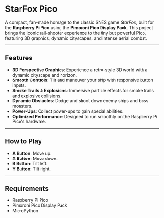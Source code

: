 # StarFox Pico

A compact, fan-made homage to the classic SNES game *StarFox*, built for the **Raspberry Pi Pico** using the **Pimoroni Pico Display Pack**. This project brings the iconic rail-shooter experience to the tiny but powerful Pico, featuring 3D graphics, dynamic cityscapes, and intense aerial combat.



---

## Features
- **3D Perspective Graphics**: Experience a retro-style 3D world with a dynamic cityscape and horizon.
- **Smooth Controls**: Tilt and maneuver your ship with responsive button inputs.
- **Smoke Trails & Explosions**: Immersive particle effects for smoke trails and explosive collisions.
- **Dynamic Obstacles**: Dodge and shoot down enemy ships and boss monsters.
- **Power-Ups**: Collect power-ups to gain special abilities.
- **Optimized Performance**: Designed to run smoothly on the Raspberry Pi Pico's hardware.

---

## How to Play
- **A Button**: Move up.
- **X Button**: Move down.
- **B Button**: Tilt left.
- **Y Button**: Tilt right.

---

## Requirements
- Raspberry Pi Pico
- Pimoroni Pico Display Pack
- MicroPython
